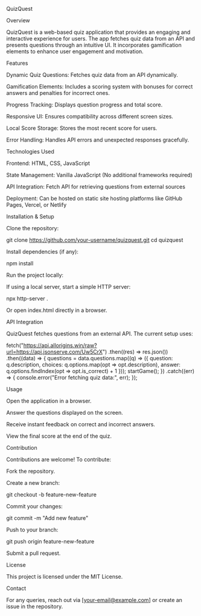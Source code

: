 QuizQuest

Overview

QuizQuest is a web-based quiz application that provides an engaging and interactive experience for users. The app fetches quiz data from an API and presents questions through an intuitive UI. It incorporates gamification elements to enhance user engagement and motivation.

Features

Dynamic Quiz Questions: Fetches quiz data from an API dynamically.

Gamification Elements: Includes a scoring system with bonuses for correct answers and penalties for incorrect ones.

Progress Tracking: Displays question progress and total score.

Responsive UI: Ensures compatibility across different screen sizes.

Local Score Storage: Stores the most recent score for users.

Error Handling: Handles API errors and unexpected responses gracefully.

Technologies Used

Frontend: HTML, CSS, JavaScript

State Management: Vanilla JavaScript (No additional frameworks required)

API Integration: Fetch API for retrieving questions from external sources

Deployment: Can be hosted on static site hosting platforms like GitHub Pages, Vercel, or Netlify

Installation & Setup

Clone the repository:

git clone https://github.com/your-username/quizquest.git
cd quizquest

Install dependencies (if any):

npm install

Run the project locally:

If using a local server, start a simple HTTP server:

npx http-server .

Or open index.html directly in a browser.

API Integration

QuizQuest fetches questions from an external API. The current setup uses:

fetch("https://api.allorigins.win/raw?url=https://api.jsonserve.com/Uw5CrX")
    .then((res) => res.json())
    .then((data) => {
        questions = data.questions.map((q) => ({
            question: q.description,
            choices: q.options.map(opt => opt.description),
            answer: q.options.findIndex(opt => opt.is_correct) + 1
        }));
        startGame();
    })
    .catch((err) => {
        console.error("Error fetching quiz data:", err);
    });

Usage

Open the application in a browser.

Answer the questions displayed on the screen.

Receive instant feedback on correct and incorrect answers.

View the final score at the end of the quiz.

Contribution

Contributions are welcome! To contribute:

Fork the repository.

Create a new branch:

git checkout -b feature-new-feature

Commit your changes:

git commit -m "Add new feature"

Push to your branch:

git push origin feature-new-feature

Submit a pull request.

License

This project is licensed under the MIT License.

Contact

For any queries, reach out via [your-email@example.com] or create an issue in the repository.
